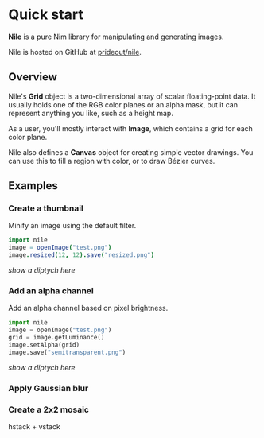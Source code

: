 # Quick start

**Nile** is a pure Nim library for manipulating and generating images.

Nile is hosted on GitHub at [prideout/nile](https://github.com/prideout/nile).

## Overview

Nile's **Grid** object is a two-dimensional array of scalar floating-point data. It usually
holds one of the RGB color planes or an alpha mask, but it can represent anything you like, such
as a height map.

As a user, you'll mostly interact with **Image**, which contains a grid for each color plane.

Nile also defines a **Canvas** object for creating simple vector drawings. You can use this to fill
a region with color, or to draw Bézier curves.

## Examples

### Create a thumbnail

Minify an image using the default filter.

~~~~~~~~~~~~~~~~~~~nim
import nile
image = openImage("test.png")
image.resized(12, 12).save("resized.png")
~~~~~~~~~~~~~~~~~~~

*show a diptych here*

### Add an alpha channel

Add an alpha channel based on pixel brightness.

~~~~~~~~~~~~~~~~~~~python
import nile
image = openImage("test.png")
grid = image.getLuminance()
image.setAlpha(grid)
image.save("semitransparent.png")
~~~~~~~~~~~~~~~~~~~

*show a diptych here*

### Apply Gaussian blur

### Create a 2x2 mosaic

hstack + vstack
